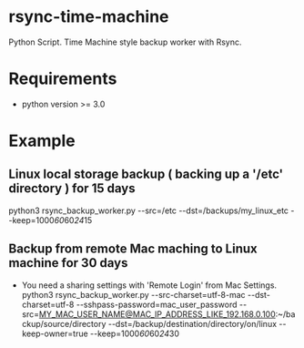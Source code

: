 # rsync-time-machine
Python Script. Time Machine style backup worker with Rsync. 

# Requirements
* python version >= 3.0

# Example
## Linux local storage backup ( backing up a '/etc' directory ) for 15 days
python3 rsync_backup_worker.py --src=/etc --dst=/backups/my_linux_etc --keep=1000*60*60*24*15
 
## Backup from remote Mac maching to Linux machine for 30 days
* You need a sharing settings with 'Remote Login' from Mac Settings.
python3 rsync_backup_worker.py --src-charset=utf-8-mac --dst-charset=utf-8 --sshpass-password=mac_user_password --src=MY_MAC_USER_NAME@MAC_IP_ADDRESS_LIKE_192.168.0.100:~/backup/source/directory --dst=/backup/destination/directory/on/linux --keep-owner=true --keep=1000*60*60*24*30
